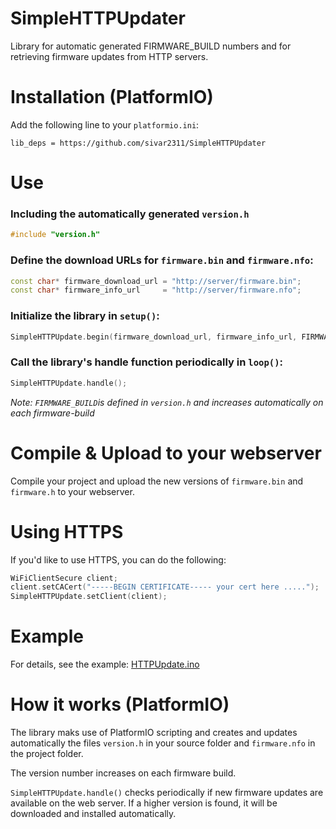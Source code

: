 # SimpleHTTPUpdater

Library for automatic generated FIRMWARE_BUILD numbers and for retrieving firmware updates from HTTP servers.

# Installation (PlatformIO)

Add the following line to your `platformio.ini`:
```
lib_deps = https://github.com/sivar2311/SimpleHTTPUpdater
```

# Use

### Including the automatically generated `version.h`

```C++
#include "version.h"
```

### Define the download URLs for `firmware.bin` and `firmware.nfo`:
```C++
const char* firmware_download_url = "http://server/firmware.bin";
const char* firmware_info_url     = "http://server/firmware.nfo";
```

### Initialize the library in `setup()`:

```C++
SimpleHTTPUpdate.begin(firmware_download_url, firmware_info_url, FIRMWARE_BUILD);
```

### Call the library's handle function periodically in `loop()`:
```C++
SimpleHTTPUpdate.handle();
```
*Note: `FIRMWARE_BUILD`is defined in `version.h` and increases automatically on each firmware-build*

# Compile & Upload to your webserver
Compile your project and upload the new versions of `firmware.bin` and `firmware.h` to your webserver.

# Using HTTPS
If you'd like to use HTTPS, you can do the following:
```C++
WiFiClientSecure client;
client.setCACert("-----BEGIN CERTIFICATE----- your cert here .....");
SimpleHTTPUpdate.setClient(client);
```

# Example
For details, see the example: [HTTPUpdate.ino](./examples/HTTPUpdate/HTTPUpdate.ino)
# How it works (PlatformIO)

The library maks use of PlatformIO scripting and creates and updates automatically the files `version.h` in your source folder and `firmware.nfo` in the project folder. 

The version number increases on each firmware build.

`SimpleHTTPUpdate.handle()` checks periodically if new firmware updates are available on the web server.
If a higher version is found, it will be downloaded and installed automatically.
